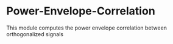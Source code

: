 # Power-Envelope-Correlation

This module computes the power envelope correlation between orthogonalized signals
